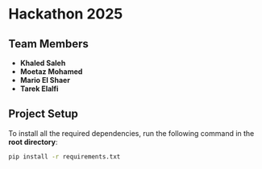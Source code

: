 # Hackathon 2025

## Team Members
- **Khaled Saleh**  
- **Moetaz Mohamed**  
- **Mario El Shaer**  
- **Tarek Elalfi**  

## Project Setup

To install all the required dependencies, run the following command in the **root directory**:

```bash
pip install -r requirements.txt
```

